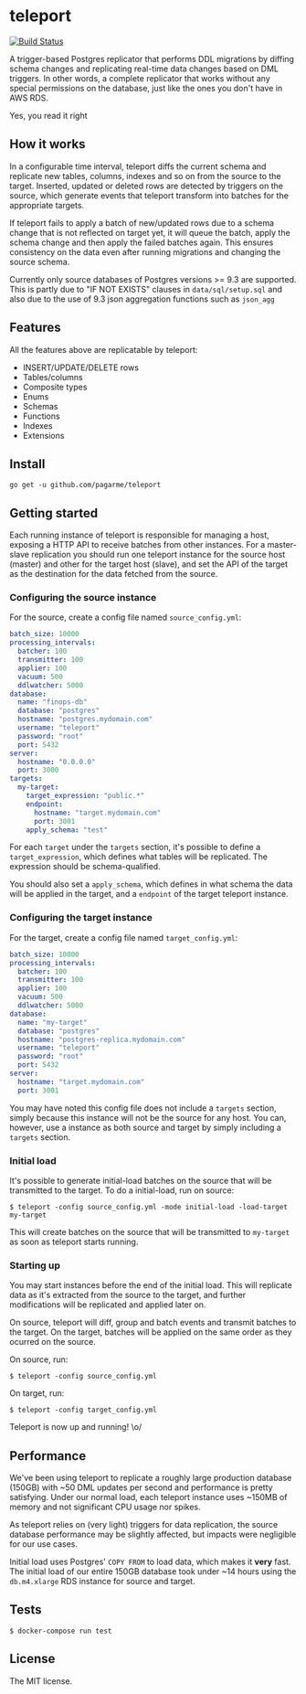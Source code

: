 # teleport
[![Build Status](https://travis-ci.org/pagarme/teleport.svg?branch=master)](https://travis-ci.org/pagarme/teleport)

A trigger-based Postgres replicator that performs DDL migrations by diffing
schema changes and replicating real-time data changes based on DML triggers. In
other words, a complete replicator that works without any special permissions
on the database, just like the ones you don't have in AWS RDS.

Yes, you read it right

## How it works

In a configurable time interval, teleport diffs the current schema and
replicate new tables, columns, indexes and so on from the source to the target.
Inserted, updated or deleted rows are detected by triggers on the source, which
generate events that teleport transform into batches for the appropriate
targets.

If teleport fails to apply a batch of new/updated rows due to a schema change
that is not reflected on target yet, it will queue the batch, apply the schema
change and then apply the failed batches again.  This ensures consistency on
the data even after running migrations and changing the source schema.

Currently only source databases of Postgres versions >= 9.3 are supported. This is partly due to "IF NOT EXISTS" clauses
in `data/sql/setup.sql` and also due to the use of 9.3 json aggregation functions such as `json_agg`

## Features

All the features above are replicatable by teleport:

- INSERT/UPDATE/DELETE rows
- Tables/columns
- Composite types
- Enums
- Schemas
- Functions
- Indexes
- Extensions

## Install

```
go get -u github.com/pagarme/teleport
```

## Getting started

Each running instance of teleport is responsible for managing a host, exposing
a HTTP API to receive batches from other instances. For a master-slave
replication you should run one teleport instance for the source host (master)
and other for the target host (slave), and set the API of the target as the
destination for the data fetched from the source.

### Configuring the source instance

For the source, create a config file named `source_config.yml`:

```yml
batch_size: 10000
processing_intervals:
  batcher: 100
  transmitter: 100
  applier: 100
  vacuum: 500
  ddlwatcher: 5000
database:
  name: "finops-db"
  database: "postgres"
  hostname: "postgres.mydomain.com"
  username: "teleport"
  password: "root"
  port: 5432
server:
  hostname: "0.0.0.0"
  port: 3000
targets:
  my-target:
    target_expression: "public.*"
    endpoint:
      hostname: "target.mydomain.com"
      port: 3001
    apply_schema: "test"
```

For each `target` under the `targets` section, it's possible to define a
`target_expression`, which defines what tables will be replicated. The
expression should be schema-qualified.

You should also set a `apply_schema`, which defines in what schema the data
will be applied in the target, and a `endpoint` of the target teleport
instance.

### Configuring the target instance

For the target, create a config file named `target_config.yml`:

```yml
batch_size: 10000
processing_intervals:
  batcher: 100
  transmitter: 100
  applier: 100
  vacuum: 500
  ddlwatcher: 5000
database:
  name: "my-target"
  database: "postgres"
  hostname: "postgres-replica.mydomain.com"
  username: "teleport"
  password: "root"
  port: 5432
server:
  hostname: "target.mydomain.com"
  port: 3001
```

You may have noted this config file does not include a `targets` section,
simply because this instance will not be the source for any host. You can,
however, use a instance as both source and target by simply including a
`targets` section.

### Initial load

It's possible to generate initial-load batches on the source that will be
transmitted to the target. To do a initial-load, run on source:

```
$ teleport -config source_config.yml -mode initial-load -load-target my-target
```

This will create batches on the source that will be transmitted to `my-target`
as soon as teleport starts running.

### Starting up

You may start instances before the end of the initial load.  This will
replicate data as it's extracted from the source to the target, and further
modifications will be replicated and applied later on.

On source, teleport will diff, group and batch events and transmit batches to
the target. On the target, batches will be applied on the same order as they
ocurred on the source.

On source, run:

```
$ teleport -config source_config.yml
```

On target, run:

```
$ teleport -config target_config.yml
```

Teleport is now up and running! \o/

## Performance

We've been using teleport to replicate a roughly large production database
(150GB) with ~50 DML updates per second and performance is pretty satisfying.
Under our normal load, each teleport instance uses ~150MB of memory and not
significant CPU usage nor spikes.

As teleport relies on (very light) triggers for data replication, the source
database performance may be slightly affected, but impacts were negligible for
our use cases.

Initial load uses Postgres' `COPY FROM` to load data, which makes it __very__
fast. The initial load of our entire 150GB database took under ~14 hours using
the `db.m4.xlarge` RDS instance for source and target.

## Tests

```
$ docker-compose run test
```

## License

The MIT license.
